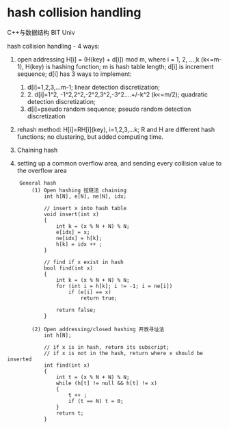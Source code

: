 # hash collision handling

C++与数据结构 BIT Univ&#x20;

hash collision handling - 4 ways:

1.  open addressing H\[i] = (H(key) + d\[i]) mod m, where i = 1, 2, ...,k (k<=m-1), H(key) is hashing function; m is hash table length; d\[i] is increment sequence; d\[i] has 3 ways to implement:

    1. d\[i]=1,2,3,...m-1; linear detection discretization;
    2. 2\. d\[i]=1^2, -1^2,2^2,-2^2,3^2,-3^2....+/-k^2 (k<=m/2); quadratic detection discretization;
    3. d\[i]=pseudo random sequence; pseudo random detection discretization


2. &#x20;rehash method: H\[i]=RH\[i]\(key), i=1,2,3,...k; R and H are different hash functions; no clustering, but added computing time.
3. Chaining hash
4. setting up a common overflow area, and sending every collision value to the overflow area







```
	General hash
		(1) Open hashing 拉链法 chaining
			int h[N], e[N], ne[N], idx;

			// insert x into hash table
			void insert(int x)
			{
				int k = (x % N + N) % N;
				e[idx] = x;
				ne[idx] = h[k];
				h[k] = idx ++ ;
			}

			// find if x exist in hash 
			bool find(int x)
			{
				int k = (x % N + N) % N;
				for (int i = h[k]; i != -1; i = ne[i])
					if (e[i] == x)
						return true;

				return false;
			}

		(2) Open addressing/closed hashing 开放寻址法
			int h[N];

			// if x is in hash, return its subscript;
            // if x is not in the hash, return where x should be inserted
			int find(int x)
			{
				int t = (x % N + N) % N;
				while (h[t] != null && h[t] != x)
				{
					t ++ ;
					if (t == N) t = 0;
				}
				return t;
			}
```
